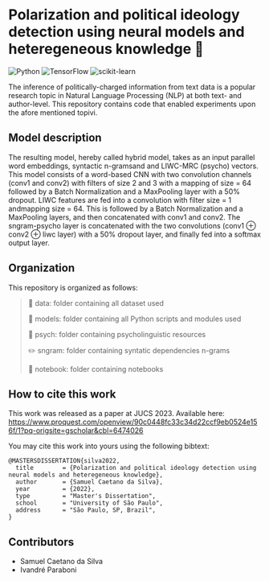 # Polarization and political ideology detection using neural models and heteregeneous knowledge :speech_balloon:

![Python](https://img.shields.io/badge/python-3670A0?style=for-the-badge&logo=python&logoColor=ffdd54) ![TensorFlow](https://img.shields.io/badge/TensorFlow-%23FF6F00.svg?style=for-the-badge&logo=TensorFlow&logoColor=white) ![scikit-learn](https://img.shields.io/badge/scikit--learn-%23F7931E.svg?style=for-the-badge&logo=scikit-learn&logoColor=white)

The inference of politically-charged information from text data is a popular research topic in Natural Language Processing (NLP) at both text- and author-level. This repository contains code that enabled experiments upon the afore mentioned topivi.


## Model description
The resulting model, hereby called hybrid model, takes as an input parallel word embeddings, syntactic n-gramsand and LIWC-MRC (psycho) vectors. This model consists of a word-based CNN with two convolution channels (conv1 and conv2) with filters of size 2 and 3 with a mapping of size = 64 followed by a Batch Normalization and a MaxPooling layer with a 50% dropout. LIWC features are fed into a convolution with filter size = 1 andmapping size = 64. This is followed by a Batch Normalization and a MaxPooling layers, and then concatenated with conv1 and conv2. The sngram-psycho layer is concatenated with the two convolutions (conv1 ⊕ conv2 ⊕ liwc layer) with a 50% dropout layer, and finally fed into a softmax output layer.


## Organization

This repository is organized as follows:

> :floppy_disk: data: folder containing all dataset used
> 
> :wrench: models: folder containing all Python scripts and modules used
> 
> :brain: psych: folder containing psycholinguistic resources
> 
> :pencil2: sngram: folder containing syntatic dependencies n-grams
> 
> :notebook: notebook: folder containing notebooks


## How to cite this work
This work was released as a paper at JUCS 2023. Available here: https://www.proquest.com/openview/90c0448fc33c34d22ccf9eb0524e156f/1?pq-origsite=gscholar&cbl=6474026

You may cite this work into yours using the following bibtext:
```
@MASTERSDISSERTATION{silva2022,
  title        = {Polarization and political ideology detection using neural models and heteregeneous knowledge},
  author       = {Samuel Caetano da Silva},
  year         = {2022},
  type         = "Master's Dissertation",
  school       = "University of São Paulo",
  address      = "São Paulo, SP, Brazil",
}
```


## Contributors

- Samuel Caetano da Silva
- Ivandré Paraboni

